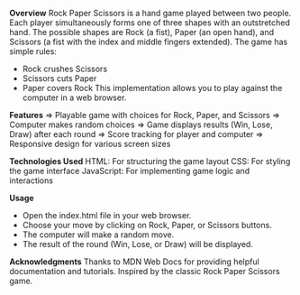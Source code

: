 **Overview**
Rock Paper Scissors is a hand game played between two people. Each player simultaneously forms one of three shapes with an outstretched hand. The possible shapes are Rock (a fist), Paper (an open hand), 
and Scissors (a fist with the index and middle fingers extended). The game has simple rules:
* Rock crushes Scissors
* Scissors cuts Paper
* Paper covers Rock
This implementation allows you to play against the computer in a web browser.

**Features**
=> Playable game with choices for Rock, Paper, and Scissors
=> Computer makes random choices
=> Game displays results (Win, Lose, Draw) after each round
=> Score tracking for player and computer
=> Responsive design for various screen sizes

**Technologies Used**
HTML: For structuring the game layout
CSS: For styling the game interface
JavaScript: For implementing game logic and interactions

**Usage**
* Open the index.html file in your web browser.
* Choose your move by clicking on Rock, Paper, or Scissors buttons.
* The computer will make a random move.
* The result of the round (Win, Lose, or Draw) will be displayed.

**Acknowledgments**
Thanks to MDN Web Docs for providing helpful documentation and tutorials.
Inspired by the classic Rock Paper Scissors game.

